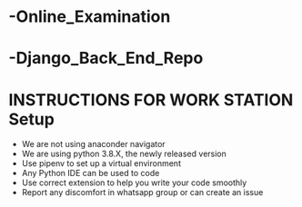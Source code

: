 # -Online_Examination

# -Django_Back_End_Repo


# INSTRUCTIONS FOR WORK STATION Setup

- We are not using anaconder navigator
- We are using python 3.8.X, the newly released version
- Use pipenv to set up a virtual environment
- Any Python IDE can be used to code
- Use correct extension to help you write your code smoothly
- Report any discomfort in whatsapp group or can create an issue
